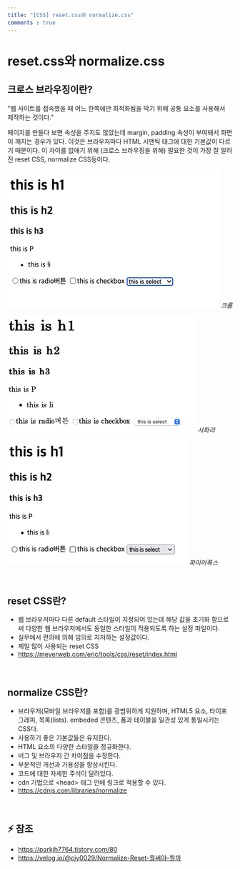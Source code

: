 ```yaml
---
title: "[CSS] reset.css와 normalize.css"
comments : true
---
```


# reset.css와 normalize.css


## 크로스 브라우징이란?

"웹 사이트를 접속했을 때 어느 한쪽에만 최적화됨을 막기 위해 공통 요소를 사용해서 제작하는 것이다."

페이지를 만들다 보면 속성을 주지도 않았는데 margin, padding 속성이 부여돼서 화면이 깨지는 경우가 있다. 이것은 브라우저마다 HTML 시맨틱 태그에 대한 기본값이 다르기 때문이다. 이 차이를 없애기 위해 (크로스 브라우징을 위해) 필요한 것이 가장 잘 알려진 reset CSS, normalize CSS등이다. 

![missing](../assets/img/2023/230131_1.png) *크롬*

![missing](../assets/img/2023/230131_2.png) *사파리*

![missing](../assets/img/2023/230131_3.png) *파이어폭스*

<br>

## reset CSS란?

* 웹 브라우저마다 다른 default 스타일이 지정되어 있는데 해당 값을 초기화 함으로써 다양한 웹 브라우저에서도 동일한 스타일이 적용되도록 하는 설정 파일이다.
* 실무에서 편의에 의해 임의로 지저하는 설정값이다.
* 제일 많이 사용되는 reset CSS
* <https://meyerweb.com/eric/tools/css/reset/index.html>

<br>

## normalize CSS란?

* 브라우저(모바일 브라우저를 포함)를 광범위하게 지원하며, HTML5 요소, 타이포그래피, 목록(lists). embeded 콘텐츠, 폼과 테이블을 일관성 있게 통일시키는 CSS다.
* 사용하기 좋은 기본값들은 유지한다.
* HTML 요소의 다양한 스타일을 정규화한다.
* 버그 및 브라우저 간 차이점을 수정한다.
* 부분적인 개선과 가용성을 향상시킨다.
* 코드에 대한 자세한 주석이 달려있다.
* cdn 기법으로 \<head> 태그 안에 링크로 적용할 수 있다.
* <https://cdnjs.com/libraries/normalize>

<br>

## ⚡ 참조
* <https://parkjh7764.tistory.com/80>
* <https://velog.io/@cjy0029/Normalize-Reset-뭘써야-할까>

<br>
